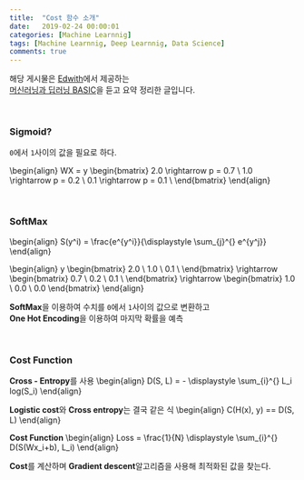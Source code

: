 ```yaml
---
title:  "Cost 함수 소개"
date:   2019-02-24 00:00:01
categories: [Machine Learnnig]
tags: [Machine Learnnig, Deep Learnnig, Data Science]
comments: true
---
```


해당 게시물은 [Edwith](https://www.edwith.org)에서 제공하는<br/>
[머신러닝과 딥러닝 BASIC](https://www.edwith.org/others26/joinLectures/9829)을 듣고 요약 정리한 글입니다.

<br/>

### Sigmoid?
`0`에서 `1`사이의 값을 필요로 하다.

\begin{align}
    WX = y
    \begin{bmatrix}
        2.0 \rightarrow p = 0.7 \\
        1.0 \rightarrow p = 0.2 \\
        0.1 \rightarrow p = 0.1 \\
    \end{bmatrix}
\end{align}

<br/>

### SoftMax
\begin{align}
    S(y^i) = \frac{e^{y^i}}{\displaystyle \sum_{j}^{} e^{y^j}}
\end{align}


\begin{align}
    y
    \begin{bmatrix}
        2.0 \\
        1.0 \\
        0.1 \\
    \end{bmatrix}
    \rightarrow
    \begin{bmatrix}
        0.7 \\ 0.2 \\ 0.1 \\
    \end{bmatrix}
    \rightarrow
    \begin{bmatrix}
        1.0 \\ 0.0 \\ 0.0
    \end{bmatrix}
\end{align}

**SoftMax**을 이용하여 수치를 `0`에서 `1`사이의 값으로 변환하고<br/>
**One Hot Encoding**을 이용하여 마지막 확률을 예측

<br/>

### Cost Function
**Cross - Entropy**를 사용
\begin{align}
    D(S, L) = - \displaystyle \sum_{i}^{} L_i log(S_i)
\end{align}

**Logistic cost**와 **Cross entropy**는 결국 같은 식
\begin{align}
    C(H(x), y) == D(S, L)
\end{align}

**Cost Function**
\begin{align}
    Loss = \frac{1}{N} \displaystyle \sum_{i}^{} D(S(Wx_i+b), L_i)
\end{align}

**Cost**를 계산하며 **Gradient descent**알고리즘을 사용해 최적화된 값을 찾는다.
